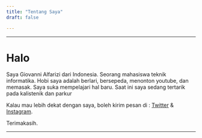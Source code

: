 ```yaml
---
title: "Tentang Saya"
draft: false

---
```

---
# Halo

Saya Giovanni Alfarizi dari Indonesia. Seorang mahasiswa teknik informatika. Hobi saya adalah berlari, bersepeda, menonton youtube, dan memasak. Saya suka mempelajari hal baru. Saat ini saya sedang tertarik pada kalistenik dan parkur

Kalau mau lebih dekat dengan saya, boleh kirim pesan di : 
[Twitter](http://www.twitter.com/giovanni_fariz)
&
[Instagram](http://www.instagram.com/g.alfarizi_).

Terimakasih.

---